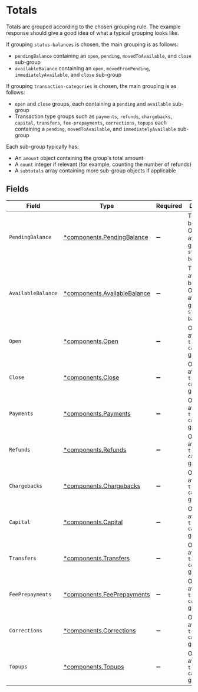 # Totals

Totals are grouped according to the chosen grouping rule. The example response should give a good idea of what a
typical grouping looks like.

If grouping `status-balances` is chosen, the main grouping is as follows:

* `pendingBalance` containing an `open`, `pending`, `movedToAvailable`, and `close` sub-group
* `availableBalance` containing an `open`, `movedFromPending`, `immediatelyAvailable`, and `close` sub-group

If grouping `transaction-categories` is chosen, the main grouping is as follows:

* `open` and `close` groups, each containing a `pending` and `available` sub-group
* Transaction type groups such as `payments`, `refunds`, `chargebacks`, `capital`, `transfers`, `fee-prepayments`, `corrections`, `topups`
each containing a `pending`, `movedToAvailable`, and
`immediatelyAvailable` sub-group

Each sub-group typically has:

* An `amount` object containing the group's total amount
* A `count` integer if relevant (for example, counting the number of refunds)
* A `subtotals` array containing more sub-group objects if applicable


## Fields

| Field                                                                       | Type                                                                        | Required                                                                    | Description                                                                 |
| --------------------------------------------------------------------------- | --------------------------------------------------------------------------- | --------------------------------------------------------------------------- | --------------------------------------------------------------------------- |
| `PendingBalance`                                                            | [*components.PendingBalance](../../models/components/pendingbalance.md)     | :heavy_minus_sign:                                                          | The pending balance. Only available if grouping is `status-balances`.       |
| `AvailableBalance`                                                          | [*components.AvailableBalance](../../models/components/availablebalance.md) | :heavy_minus_sign:                                                          | The available balance. Only available if grouping is `status-balances`.     |
| `Open`                                                                      | [*components.Open](../../models/components/open.md)                         | :heavy_minus_sign:                                                          | Only available on `transaction-categories` grouping.                        |
| `Close`                                                                     | [*components.Close](../../models/components/close.md)                       | :heavy_minus_sign:                                                          | Only available on `transaction-categories` grouping.                        |
| `Payments`                                                                  | [*components.Payments](../../models/components/payments.md)                 | :heavy_minus_sign:                                                          | Only available on `transaction-categories` grouping.                        |
| `Refunds`                                                                   | [*components.Refunds](../../models/components/refunds.md)                   | :heavy_minus_sign:                                                          | Only available on `transaction-categories` grouping.                        |
| `Chargebacks`                                                               | [*components.Chargebacks](../../models/components/chargebacks.md)           | :heavy_minus_sign:                                                          | Only available on `transaction-categories` grouping.                        |
| `Capital`                                                                   | [*components.Capital](../../models/components/capital.md)                   | :heavy_minus_sign:                                                          | Only available on `transaction-categories` grouping.                        |
| `Transfers`                                                                 | [*components.Transfers](../../models/components/transfers.md)               | :heavy_minus_sign:                                                          | Only available on `transaction-categories` grouping.                        |
| `FeePrepayments`                                                            | [*components.FeePrepayments](../../models/components/feeprepayments.md)     | :heavy_minus_sign:                                                          | Only available on `transaction-categories` grouping.                        |
| `Corrections`                                                               | [*components.Corrections](../../models/components/corrections.md)           | :heavy_minus_sign:                                                          | Only available on `transaction-categories` grouping.                        |
| `Topups`                                                                    | [*components.Topups](../../models/components/topups.md)                     | :heavy_minus_sign:                                                          | Only available on `transaction-categories` grouping.                        |